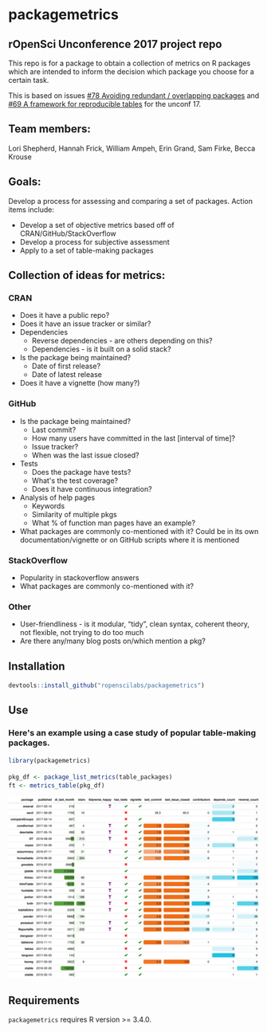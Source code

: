 packagemetrics
================

rOpenSci Unconference 2017 project repo
---------------------------------------

This repo is for a package to obtain a collection of metrics on R packages which are intended to inform the decision which package you choose for a certain task.

This is based on issues [\#78 Avoiding redundant / overlapping packages](https://github.com/ropensci/unconf17/issues/78) and [\#69 A framework for reproducible tables](https://github.com/ropensci/unconf17/issues/69) for the unconf 17.

Team members:
-------------

Lori Shepherd, Hannah Frick, William Ampeh, Erin Grand, Sam Firke, Becca Krouse

Goals:
------

Develop a process for assessing and comparing a set of packages. Action items include:

-   Develop a set of objective metrics based off of CRAN/GitHub/StackOverflow
-   Develop a process for subjective assessment
-   Apply to a set of table-making packages

Collection of ideas for metrics:
--------------------------------

### CRAN

-   Does it have a public repo?
-   Does it have an issue tracker or similar?
-   Dependencies
    -   Reverse dependencies - are others depending on this?
    -   Dependencies - is it built on a solid stack?
-   Is the package being maintained?
    -   Date of first release?
    -   Date of latest release
-   Does it have a vignette (how many?)

### GitHub

-   Is the package being maintained?
    -   Last commit?
    -   How many users have committed in the last \[interval of time\]?
    -   Issue tracker?
    -   When was the last issue closed?
-   Tests
    -   Does the package have tests?
    -   What's the test coverage?
    -   Does it have continuous integration?
-   Analysis of help pages
    -   Keywords
    -   Similarity of multiple pkgs
    -   What % of function man pages have an example?
-   What packages are commonly co-mentioned with it? Could be in its own documentation/vignette or on GitHub scripts where it is mentioned

### StackOverflow

-   Popularity in stackoverflow answers
-   What packages are commonly co-mentioned with it?

### Other

-   User-friendliness - is it modular, “tidy”, clean syntax, coherent theory, not flexible, not trying to do too much
-   Are there any/many blog posts on/which mention a pkg?

Installation
------------

``` r
devtools::install_github("ropenscilabs/packagemetrics")
```

Use
---

### Here's an example using a case study of popular table-making packages.

``` r
library(packagemetrics)

pkg_df <- package_list_metrics(table_packages)
ft <- metrics_table(pkg_df)
```

![](README_files/figure-markdown_github/unnamed-chunk-2-1.png)

Requirements
------------

`packagemetrics` requires R version &gt;= 3.4.0.

